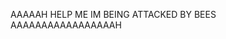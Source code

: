 AAAAAH HELP ME IM BEING ATTACKED BY BEES AAAAAAAAAAAAAAAAAH

<!---
maxdou9/maxdou9 is a ✨ special ✨ repository because its `README.md` (this file) appears on your GitHub profile.
You can click the Preview link to take a look at your changes.
--->
